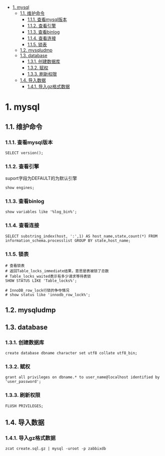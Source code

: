 <!-- TOC -->

- [1. mysql](#1-mysql)
    - [1.1. 维护命令](#11-维护命令)
        - [1.1.1. 查看mysql版本](#111-查看mysql版本)
        - [1.1.2. 查看引擎](#112-查看引擎)
        - [1.1.3. 查看binlog](#113-查看binlog)
        - [1.1.4. 查看连接](#114-查看连接)
        - [1.1.5. 锁表](#115-锁表)
    - [1.2. mysqludmp](#12-mysqludmp)
    - [1.3. database](#13-database)
        - [1.3.1. 创建数据库](#131-创建数据库)
        - [1.3.2. 赋权](#132-赋权)
        - [1.3.3. 刷新权限](#133-刷新权限)
    - [1.4. 导入数据](#14-导入数据)
        - [1.4.1. 导入gz格式数据](#141-导入gz格式数据)

<!-- /TOC -->
# 1. mysql
## 1.1. 维护命令
### 1.1.1. 查看mysql版本

    SELECT version();

### 1.1.2. 查看引擎
suport字段为DEFAULT的为默认引擎

    show engines;

### 1.1.3. 查看binlog

    show variables like '%log_bin%';

### 1.1.4. 查看连接

    SELECT substring_index(host, ':',1) AS host_name,state,count(*) FROM information_schema.processlist GROUP BY state,host_name;

### 1.1.5. 锁表

    # 查看锁表 
    # 返回Table_locks_immediate结果，意思是表被锁了总数
    # Table_locks_waited表示有多少请求等待表锁
    SHOW STATUS LIKE 'Table_locks%';

    # InnoDB_row_lock行锁的争夺情况
    # show status like 'innodb_row_lock%';

## 1.2. mysqludmp

## 1.3. database
### 1.3.1. 创建数据库

    create database dbname character set utf8 collate utf8_bin; 

### 1.3.2. 赋权

    grant all privileges on dbname.* to user_name@localhost identified by 'user_password';     

### 1.3.3. 刷新权限

    FLUSH PRIVILEGES;

## 1.4. 导入数据
### 1.4.1. 导入gz格式数据
    zcat create.sql.gz | mysql -uroot -p zabbixdb
